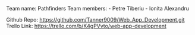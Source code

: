 Team name: Pathfinders
Team members:   - Petre Tiberiu
                - Ionita Alexandru

Github Repo: https://github.com/Tanner9009/Web_App_Development.git
Trello Link: https://trello.com/b/K4gPVvto/web-app-development
